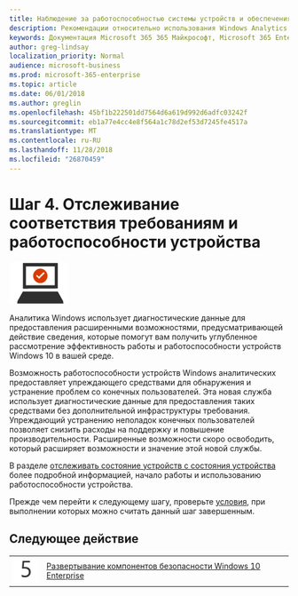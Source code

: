```yaml
---
title: Наблюдение за работоспособностью системы устройств и обеспечения соответствия требованиям
description: Рекомендации относительно использования Windows Analytics для отслеживания работоспособности устройства для Microsoft 365 Enterprise.
keywords: Документация Microsoft 365 365 Майкрософт, Microsoft 365 Enterprise, Windows 10 Enterprise Windows Analytics
author: greg-lindsay
localization_priority: Normal
audience: microsoft-business
ms.prod: microsoft-365-enterprise
ms.topic: article
ms.date: 06/01/2018
ms.author: greglin
ms.openlocfilehash: 45bf1b222501dd7564d6a619d992d6adfc03242f
ms.sourcegitcommit: eb1a77e4cc4e8f564a1c78d2ef53d7245fe4517a
ms.translationtype: MT
ms.contentlocale: ru-RU
ms.lasthandoff: 11/28/2018
ms.locfileid: "26870459"
---
```

# <a name="step-4-monitor-device-health-and-compliance"></a>Шаг 4. Отслеживание соответствия требованиям и работоспособности устройства

![](./media/deploy-foundation-infrastructure/win10enterprise_icon-small.png)

Аналитика Windows использует диагностические данные для предоставления расширенными возможностями, предусматривающей действие сведения, которые помогут вам получить углубленное рассмотрение эффективность работы и работоспособности устройств Windows 10 в вашей среде.

Возможность работоспособности устройств Windows аналитических предоставляет упреждающего средствами для обнаружения и устранение проблем со конечных пользователей. Эта новая служба использует диагностические данные для предоставления таких средствами без дополнительной инфраструктуры требования. Упреждающий устранению неполадок конечных пользователей позволяет снизить расходы на поддержку и повышение производительности. Расширенные возможности скоро освободить, который расширяет возможности и значение этой новой службы.

В разделе [отслеживать состояние устройств с состояния устройства](https://docs.microsoft.com/windows/deployment/update/device-health-monitor) более подробной информацией, начало работы и использованию работоспособности устройства.

Прежде чем перейти к следующему шагу, проверьте [условия](windows10-exit-criteria.md#crit-windows10-step4), при выполнении которых можно считать данный шаг завершенным.

## <a name="next-step"></a>Следующее действие

|||
|:-------|:-----|
|![](./media/stepnumbers/Step5.png)| [Развертывание компонентов безопасности Windows 10 Enterprise](windows10-enable-security-features.md) |

